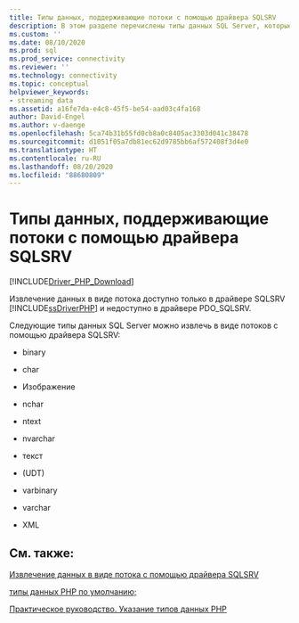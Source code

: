 ```yaml
---
title: Типы данных, поддерживающие потоки с помощью драйвера SQLSRV
description: В этом разделе перечислены типы данных SQL Server, которые могут быть получены в виде потоков при использовании драйвера Microsoft SQLSRV для PHP для SQL Server.
ms.custom: ''
ms.date: 08/10/2020
ms.prod: sql
ms.prod_service: connectivity
ms.reviewer: ''
ms.technology: connectivity
ms.topic: conceptual
helpviewer_keywords:
- streaming data
ms.assetid: a16fe7da-e4c8-45f5-be54-aad03c4fa168
author: David-Engel
ms.author: v-daenge
ms.openlocfilehash: 5ca74b31b55fd0cb8a0c8405ac3303d041c38478
ms.sourcegitcommit: d1051f05a7db81ec62d9785bb6af572408f3d4e0
ms.translationtype: HT
ms.contentlocale: ru-RU
ms.lasthandoff: 08/20/2020
ms.locfileid: "88680809"
---
```

# <a name="data-types-with-stream-support-using-the-sqlsrv-driver"></a>Типы данных, поддерживающие потоки с помощью драйвера SQLSRV
[!INCLUDE[Driver_PHP_Download](../../includes/driver_php_download.md)]

Извлечение данных в виде потока доступно только в драйвере SQLSRV [!INCLUDE[ssDriverPHP](../../includes/ssdriverphp_md.md)] и недоступно в драйвере PDO_SQLSRV.  
  
Следующие типы данных SQL Server можно извлечь в виде потоков с помощью драйвера SQLSRV:  
  
-   binary  
  
-   char  
  
-   Изображение  
  
-   nchar  
  
-   ntext  
  
-   nvarchar  
  
-   текст  
  
-   (UDT)  
  
-   varbinary  
  
-   varchar  
  
-   XML  
  
## <a name="see-also"></a>См. также:  
[Извлечение данных в виде потока с помощью драйвера SQLSRV](../../connect/php/retrieving-data-as-a-stream-using-the-sqlsrv-driver.md)

[типы данных PHP по умолчанию;](../../connect/php/default-php-data-types.md)

[Практическое руководство. Указание типов данных PHP](../../connect/php/how-to-specify-php-data-types.md)  
  
